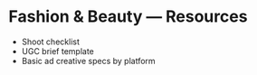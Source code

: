# Fashion & Beauty — Resources
- Shoot checklist
- UGC brief template
- Basic ad creative specs by platform
